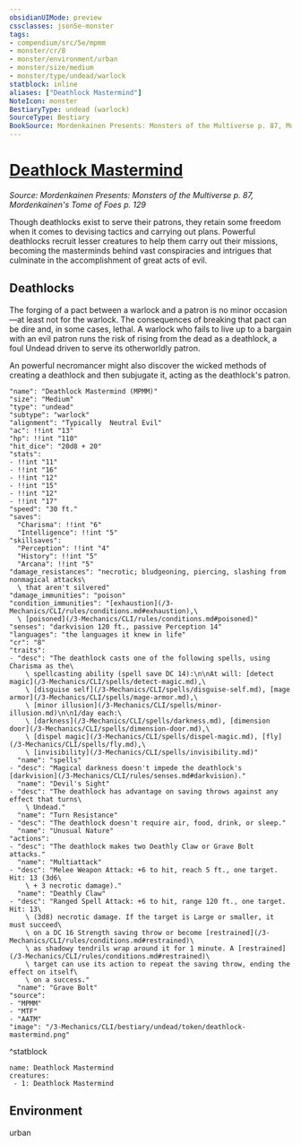 ```yaml
---
obsidianUIMode: preview
cssclasses: json5e-monster
tags:
- compendium/src/5e/mpmm
- monster/cr/8
- monster/environment/urban
- monster/size/medium
- monster/type/undead/warlock
statblock: inline
aliases: ["Deathlock Mastermind"]
NoteIcon: monster
BestiaryType: undead (warlock)
SourceType: Bestiary
BookSource: Mordenkainen Presents: Monsters of the Multiverse p. 87, Mordenkainen's Tome of Foes p. 129
---
```

# [Deathlock Mastermind](3-Mechanics\CLI\bestiary\undead/deathlock-mastermind-mpmm.md)
*Source: Mordenkainen Presents: Monsters of the Multiverse p. 87, Mordenkainen's Tome of Foes p. 129*  

Though deathlocks exist to serve their patrons, they retain some freedom when it comes to devising tactics and carrying out plans. Powerful deathlocks recruit lesser creatures to help them carry out their missions, becoming the masterminds behind vast conspiracies and intrigues that culminate in the accomplishment of great acts of evil.

## Deathlocks

The forging of a pact between a warlock and a patron is no minor occasion—at least not for the warlock. The consequences of breaking that pact can be dire and, in some cases, lethal. A warlock who fails to live up to a bargain with an evil patron runs the risk of rising from the dead as a deathlock, a foul Undead driven to serve its otherworldly patron.

An powerful necromancer might also discover the wicked methods of creating a deathlock and then subjugate it, acting as the deathlock's patron.

```statblock
"name": "Deathlock Mastermind (MPMM)"
"size": "Medium"
"type": "undead"
"subtype": "warlock"
"alignment": "Typically  Neutral Evil"
"ac": !!int "13"
"hp": !!int "110"
"hit_dice": "20d8 + 20"
"stats":
- !!int "11"
- !!int "16"
- !!int "12"
- !!int "15"
- !!int "12"
- !!int "17"
"speed": "30 ft."
"saves":
  "Charisma": !!int "6"
  "Intelligence": !!int "5"
"skillsaves":
  "Perception": !!int "4"
  "History": !!int "5"
  "Arcana": !!int "5"
"damage_resistances": "necrotic; bludgeoning, piercing, slashing from nonmagical attacks\
  \ that aren't silvered"
"damage_immunities": "poison"
"condition_immunities": "[exhaustion](/3-Mechanics/CLI/rules/conditions.md#exhaustion),\
  \ [poisoned](/3-Mechanics/CLI/rules/conditions.md#poisoned)"
"senses": "darkvision 120 ft., passive Perception 14"
"languages": "the languages it knew in life"
"cr": "8"
"traits":
- "desc": "The deathlock casts one of the following spells, using Charisma as the\
    \ spellcasting ability (spell save DC 14):\n\nAt will: [detect magic](/3-Mechanics/CLI/spells/detect-magic.md),\
    \ [disguise self](/3-Mechanics/CLI/spells/disguise-self.md), [mage armor](/3-Mechanics/CLI/spells/mage-armor.md),\
    \ [minor illusion](/3-Mechanics/CLI/spells/minor-illusion.md)\n\n1/day each:\
    \ [darkness](/3-Mechanics/CLI/spells/darkness.md), [dimension door](/3-Mechanics/CLI/spells/dimension-door.md),\
    \ [dispel magic](/3-Mechanics/CLI/spells/dispel-magic.md), [fly](/3-Mechanics/CLI/spells/fly.md),\
    \ [invisibility](/3-Mechanics/CLI/spells/invisibility.md)"
  "name": "spells"
- "desc": "Magical darkness doesn't impede the deathlock's [darkvision](/3-Mechanics/CLI/rules/senses.md#darkvision)."
  "name": "Devil's Sight"
- "desc": "The deathlock has advantage on saving throws against any effect that turns\
    \ Undead."
  "name": "Turn Resistance"
- "desc": "The deathlock doesn't require air, food, drink, or sleep."
  "name": "Unusual Nature"
"actions":
- "desc": "The deathlock makes two Deathly Claw or Grave Bolt attacks."
  "name": "Multiattack"
- "desc": "Melee Weapon Attack: +6 to hit, reach 5 ft., one target. Hit: 13 (3d6\
    \ + 3 necrotic damage)."
  "name": "Deathly Claw"
- "desc": "Ranged Spell Attack: +6 to hit, range 120 ft., one target. Hit: 13\
    \ (3d8) necrotic damage. If the target is Large or smaller, it must succeed\
    \ on a DC 16 Strength saving throw or become [restrained](/3-Mechanics/CLI/rules/conditions.md#restrained)\
    \ as shadowy tendrils wrap around it for 1 minute. A [restrained](/3-Mechanics/CLI/rules/conditions.md#restrained)\
    \ target can use its action to repeat the saving throw, ending the effect on itself\
    \ on a success."
  "name": "Grave Bolt"
"source":
- "MPMM"
- "MTF"
- "AATM"
"image": "/3-Mechanics/CLI/bestiary/undead/token/deathlock-mastermind.png"
```
^statblock

```encounter-table
name: Deathlock Mastermind
creatures:
 - 1: Deathlock Mastermind
```

## Environment

urban